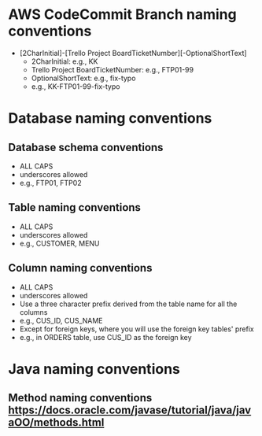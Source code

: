 # AWS CodeCommit Branch naming conventions

  * [2CharInitial]-[Trello Project BoardTicketNumber][-OptionalShortText]
     * 2CharInitial: e.g., KK
     * Trello Project BoardTicketNumber: e.g., FTP01-99
     * OptionalShortText: e.g., fix-typo
     * e.g., KK-FTP01-99-fix-typo
  
# Database naming conventions

## Database schema conventions
  * ALL CAPS
  * underscores allowed
  * e.g., FTP01, FTP02
  
## Table naming conventions
  * ALL CAPS
  * underscores allowed
  * e.g., CUSTOMER, MENU
  
## Column naming conventions
  * ALL CAPS
  * underscores allowed
  * Use a three character prefix derived from the table name for all the columns
  * e.g., CUS_ID, CUS_NAME
  * Except for foreign keys, where you will use the foreign key tables' prefix
  * e.g., in ORDERS table, use CUS_ID as the foreign key

# Java naming conventions

## Method naming conventions https://docs.oracle.com/javase/tutorial/java/javaOO/methods.html